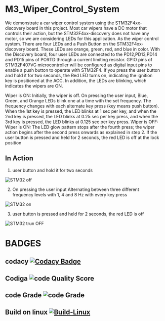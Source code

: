 # M3_Wiper_Control_System
We demonstrate a car wiper control system using the STM32F4xx-discovery board in this project. Most car wipers have a DC motor that controls their action, but the STM32F4xx-discovery does not have any motor, so we are considering LEDs for this application. As the wiper control system. There are four LEDs and a Push Button on the STM32F4xx-discovery board. These LEDs are orange, green, red, and blue in color. With the Discovery board, four user LEDs are connected to the PD12,PD13,PD14 and PD15 pins of PORTD through a current limiting resistor. GPIO pins of STM32F407VG microcontroller will be configured as digital input pins to enable a push button to operate with STM32F4. If you press the user button and hold it for two seconds, the Red LED turns on, indicating the ignition key is positioned at the ACC. In addition, the LEDs are blinking, which indicates the wipers are ON.

Wiper is ON: Initially, the wiper is off. On pressing the user input, Blue, Green, and Orange LEDs blink one at a time with the set frequency. The frequency changes with each alternate key press (key means push button). When the 1st key is pressed, the LED blinks at 1 sec per key, and when the 2nd key is pressed, the LED blinks at 0.25 sec per key press, and when the 3rd key is pressed, the LED blinks at 0.125 sec per key press. Wiper is OFF: Wiper is ON: The LED glow pattern stops after the fourth press; the wiper action begins after the second press onwards as explained in step 2. If the user button is pressed and held for 2 seconds, the red LED is off at the lock position

## In Action

1. user button and hold it for two seconds

 ![STM32 off](https://user-images.githubusercontent.com/101395036/167900171-dbeffc6e-24bb-4bba-a50d-663570184282.png)
 
2. On pressing the user input Alternating between three different frequency levels with 1, 4 and 8 Hz with every key press

![STM32 on](https://user-images.githubusercontent.com/101395036/168284959-18334644-fc19-42df-98fd-21047f04d774.png)

3. user button is pressed and held for 2 seconds, the red LED is off
 
  ![STM32 trun OFF](https://user-images.githubusercontent.com/101395036/167905758-da67a99f-89f9-4507-8d52-5a76221d1ad0.png)

# BADGES
## codacy [![Codacy Badge](https://app.codacy.com/project/badge/Grade/580f6fc22d804e9aa29b4cfab0594707)](https://www.codacy.com/gh/KUMARNUNAVATH/M3_Wiper_Control_System/dashboard?utm_source=github.com&amp;utm_medium=referral&amp;utm_content=KUMARNUNAVATH/M3_Wiper_Control_System&amp;utm_campaign=Badge_Grade)
 
## Codiga ![code Quality Score](https://api.codiga.io/project/33315/score/svg)
 
## code Grade  ![code Grade](https://api.codiga.io/project/33315/status/svg)

## Build on linux [![Build-Linux](https://github.com/KUMARNUNAVATH/M3_Wiper_Control_System/actions/workflows/Build%20on%20linux.yml/badge.svg)](https://github.com/KUMARNUNAVATH/M3_Wiper_Control_System/actions/workflows/Build%20on%20linux.yml)
